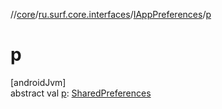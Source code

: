 //[core](../../../index.md)/[ru.surf.core.interfaces](../index.md)/[IAppPreferences](index.md)/[p](p.md)

# p

[androidJvm]\
abstract val [p](p.md): [SharedPreferences](https://developer.android.com/reference/kotlin/android/content/SharedPreferences.html)
